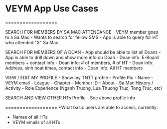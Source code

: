 # VEYM App Use Cases
==================

SEARCH FOR MEMBERS BY SA MAC ATTENDANCE
	- VEYM member goes to a Sa Mac
	- Wants to search for fellow SMS
	- App is able to query for HT who attended "X" Sa Mac

SEARCH FOR MEMBERS OF A DOAN
	- App should be able to list all Doans
	- App is able to drill down and show more info on Doan
		- Doan info: E-Board members + contact info
		- Doan info: # of members, # of HT
		- Doan info: Address, sinh hoat times, contact info
		- Doan info: All HT members

VIEW / EDIT MY PROFILE
	- Show my TNTT profile
		- Profile Pic
		- Name
		- VEYM email
		- League
		- Chapter
		- Member ID
		- About
		- Sa Mac History / Activity
			- Role Experience (Nganh Truong, Lua Thuong Truc, Tong Truc, etc)

SEARCH AND VIEW OTHER HTs Profile
	- See above profile info

==================
*What basic users are able to access, currently:

- Names of all HTs
- VEYM emails of all HTs

